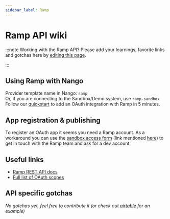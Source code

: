 ```yaml
---
sidebar_label: Ramp
---
```


# Ramp API wiki

:::note Working with the Ramp API?
Please add your learnings, favorite links and gotchas here by [editing this page](https://github.com/nangohq/nango/tree/master/docs/docs/providers/ramp.md).

:::

## Using Ramp with Nango

Provider template name in Nango: `ramp`  
Or, if you are connecting to the Sandbox/Demo system, use `ramp-sandbox`  
Follow our [quickstart](../quickstart.md) to add an OAuth integration with Ramp in 5 minutes.

## App registration & publishing

To register an OAuth app it seems you need a Ramp account.
As a workaround you can use the [sandbox access form](https://docs.google.com/forms/d/e/1FAIpQLSddatpB56ClpJnrPdhgqApvxH_tQdeAcbEFqki-ftPMRrmX7g/viewform) (link mentioned [here](https://docs.ramp.com/developer-api/v1/overview/getting-started)) to get in touch with the Ramp team and ask for a dev account.

## Useful links

-   [Ramp REST API docs](https://docs.ramp.com/developer-api/v1)
-   [Full list of OAuth scopes](https://docs.ramp.com/developer-api/v1/authorization/scopes)

## API specific gotchas

_No gotchas yet, feel free to contribute it (or check out [airtable](airtable.md) for an example)_
